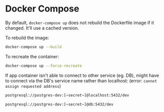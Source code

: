 # Docker Compose

By default, `docker-compose up` does not rebuild the Dockerfile image if it changed.
It'll use a cached version.

To rebuild the image:
```sh
docker-compose up --build
```

To recreate the container:
```sh
docker-compose up --force-recreate
```

If app container isn't able to connect to other service (eg. DB),
might have to connect via the DB's service name rather than localhost:
(error: `cannot assign requested address`)


```sh
postgresql://postgres-dev:[~secret~]@localhost:5432/dev
```

```sh
postgresql://postgres-dev:[~secret~]@db:5432/dev

```
